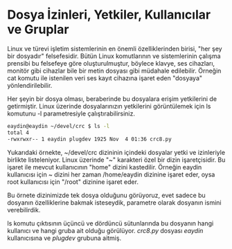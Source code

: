 # Dosya İzinleri, Yetkiler, Kullanıcılar ve Gruplar

Linux ve türevi işletim sistemlerinin en önemli özelliklerinden birisi, "her şey bir dosyadır" felsefesidir. Bütün Linux komutlarının ve sistemlerinin çalışma prensibi bu felsefeye göre oluşturulmuştur, böylece klavye, ses cihazları, monitör gibi cihazlar bile bir metin dosyası gibi müdahale edilebilir. Örneğin cat komutu ile istenilen veri ses kayıt cihazına işaret eden "dosyaya" yönlendirilebilir.

Her şeyin bir dosya olması, beraberinde bu dosyalara erişim yetkilerini de getirmiştir. Linux üzerinde dosyalarınızın yetkilerini görüntülemek için ls komutunu -l parametresiyle çalıştırabilirsiniz.

```bash
eaydin@eaydin ~/devel/crc $ ls -l
total 4
-rwxrwxr-- 1 eaydin plugdev 1925 Nov  4 01:36 crc8.py
```

Yukarıdaki örnekte, ~/devel/crc dizininin içindeki dosyalar yetki ve izinleriyle birlikte listeleniyor. Linux üzerinde "~" karakteri özel bir dizin işaretçisidir. Bu işaret ile mevcut kullanıcının "home" dizini kastedilir. Örneğin eaydin kullanıcısı için ~ dizini her zaman /home/eaydin dizinine işaret eder, oysa root kullanıcısı için "/root" dizinine işaret eder.

Bu örnete dizinimizde tek dosya olduğunu görüyoruz, evet sadece bu dosyanın özelliklerine bakmak isteseydik, parametre olarak dosyanın ismini verebilirdik.

ls komutu çıktısının üçüncü ve dördüncü sütunlarında bu dosyanın hangi kullanıcı ve hangi gruba ait olduğu görülüyor. *crc8.py* dosyası *eaydin* kullanıcısına ve *plugdev* grubuna aitmiş.